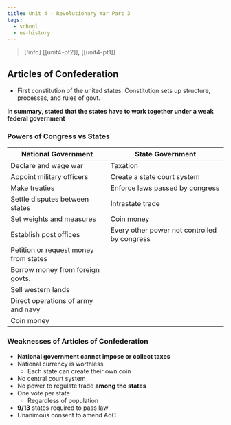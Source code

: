 ```yaml
---
title: Unit 4 - Revolutionary War Part 3
tags:
  - school
  - us-history
---
```

> [!info] [[unit4-pt2]], [[unit4-pt1]]
## Articles of Confederation

- First constitution of the united states. Constitution sets up structure, processes, and rules of govt.

**In summary, stated that the states have to work together under a weak federal government**

### Powers of Congress vs States

| National Government                   | State Government                             |
| ------------------------------------- | -------------------------------------------- |
| Declare and wage war                  | Taxation                                     |
| Appoint military officers             | Create a state court system                  |
| Make treaties                         | Enforce laws passed by congress              |
| Settle disputes between states        | Intrastate trade                             |
| Set weights and measures              | Coin money                                   |
| Establish post offices                | Every other power not controlled by congress |
| Petition or request money from states |                                              |
| Borrow money from foreign govts.      |                                              |
| Sell western lands                    |                                              |
| Direct operations of army and navy    |                                              |
| Coin money                            |                                              |

### Weaknesses of Articles of Confederation

- **National government cannot impose or collect taxes**
- National currency is worthless
	- Each state can create their own coin
- No central court system
- No power to regulate trade **among the states**
- One vote per state
	- Regardless of population
- **9/13** states required to pass law
- Unanimous consent to amend AoC

